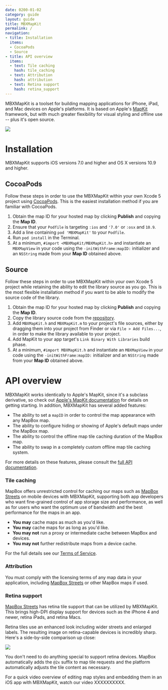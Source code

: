 ```yaml
---
date: 0200-01-02
category: guide
layout: guide
title: MBXMapKit
permalink: /
navigation:
- title: Installation
  items:
  - CocoaPods
  - Source
- title: API overview
  items:
  - text: Tile caching
    hash: tile_caching
  - text: Attribution
    hash: attribution
  - text: Retina support
    hash: retina_support
---
```

MBXMapKit is a toolset for building mapping applications for iPhone, iPad, and Mac devices on Apple's platforms. It is based on Apple's [MapKit](https://developer.apple.com/library/ios/#documentation/MapKit/Reference/MapKit_Framework_Reference) framework, but with much greater flexibility for visual styling and offline use -- plus it's open source.

![](https://raw.github.com/mapbox/mbxmapkit/packaging/screenshot.png)

# Installation

MBXMapKit supports iOS versions 7.0 and higher and OS X versions 10.9 and higher. 

## CocoaPods

Follow these steps in order to use the MBXMapKit within your own Xcode 5 project using [CocoaPods](http://cocoapods.org). This is the easiest installation method if you are familiar with CocoaPods. 

 1. Obtain the map ID for your hosted map by clicking **Publish** and copying the **Map ID**. 
 1. Ensure that your `Podfile` is targeting `:ios` and `'7.0'` or `:osx` and `10.9`.
 1. Add a line containing `pod 'MBXMapKit'` to your `Podfile`.
 1. Run `pod install` in the Terminal.
 1. At a minimum, `#import <MBXMapKit/MBXMapKit.h>` and instantiate an `MBXMapView` in your code using the `-initWithFrame:mapID:` initializer and an `NSString` made from your **Map ID** obtained above.

## Source

Follow these steps in order to use MBXMapKit within your own Xcode 5 project while retaining the ability to edit the library source as you go. This is the most flexible installation method if you want to be able to modify the source code of the library. 

 1. Obtain the map ID for your hosted map by clicking **Publish** and copying the **Map ID**. 
 1. Copy the library source code from the [repository](https://github.com/mapbox/mbxmapkit).
 1. Add `MBXMapKit.h` and `MBXMapKit.m` to your project's file sources, either by dragging them into your project from Finder or via `File > Add Files...`, in order to make the library available to your project. 
 1. Add MapKit to your app target's `Link Binary With Libraries` build phase.
 1. At a minimum, `#import MBXMapKit.h` and instantiate an `MBXMapView` in your code using the `-initWithFrame:mapID:` initializer and an `NSString` made from your **Map ID** obtained above.

# API overview

MBXMapKit works identically to Apple's MapKit, since it's a subclass derivative, so check out [Apple's MapKit documentation](https://developer.apple.com/library/ios/#documentation/MapKit/Reference/MapKit_Framework_Reference) for details on getting starting. In addition, MBXMapKit has several added features: 

 * The ability to set a `mapID` in order to control the map appearance with any MapBox map. 
 * The ability to configure hiding or showing of Apple's default maps under the MapBox map. 
 * The ability to control the offline map tile caching duration of the MapBox map. 
 * The ability to swap in a completely custom offline map tile caching system. 

For more details on these features, please consult the [full API documentation]({{site.baseurl}}/api). 

### Tile caching

MapBox offers unrestricted control for caching our maps such as [MapBox Streets](/maps) on mobile devices with MBXMapKit, supporting both app developers who want fine-grained control of app storage size and performance, as well as for users who want the optimum use of bandwidth and the best performance for the maps in an app.

- **You may** cache maps as much as you'd like.
- **You may** cache maps for as long as you'd like.
- **You may not** run a proxy or intermediate cache between MapBox and devices.
- **You may not** further redistribute maps from a device cache.

For the full details see our [Terms of Service](http://mapbox.com/tos).

### Attribution

You must comply with the licensing terms of any map data in your application, including [MapBox Streets](/help/#provide_proper_attribution_when_required) or other MapBox maps if used. 

### Retina support

[MapBox Streets](/maps) has retina tile support that can be utilized by MBXMapKit. This brings high-DPI display support for devices such as the iPhone 4 and newer, retina iPads, and retina Macs. 

Retina tiles use an enhanced look including wider streets and enlarged labels. The resulting image on retina-capable devices is incredibly sharp. Here's a side-by-side comparison up close:

<img src="https://farm9.staticflickr.com/8142/7210334896_64ac0b3788.jpg"/>

You don't need to do anything special to support retina devices. MapBox automatically adds the `@2x` suffix to map tile requests and the platform automatically adjusts the tile content as necessary. 

For a quick video overview of editing map styles and embedding them in an iOS app with MBXMapKit, watch our video XXXXXXXXXX.
